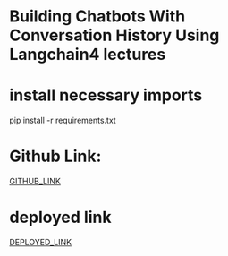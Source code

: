 # Building Chatbots With Conversation History Using Langchain4 lectures

# install necessary imports

pip install -r requirements.txt

# Github Link:

[GITHUB_LINK](https://github.com/rupali-12/Ex_25_chatbot_langchain)

# deployed link

[DEPLOYED_LINK](https://ex25chatbotlangchain-q6a2msccmibfszrsodzatf.streamlit.app/)
